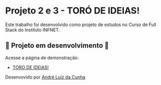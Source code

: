 # Projeto 2 e 3 - TORÓ DE IDEIAS!
Este trabalho foi desenvolvido como projeto de estudos no Curso de Full Stack do Instituto INFNET.

## 🚧 Projeto em desenvolvimento 🚧

Acesse a página de demonstração:
* [TORO DE IDEIAS!](https://torodeideias.netlify.app/)

Desenvovido por [André Luiz da Cunha](https://github.com/Andrecunha10/)
